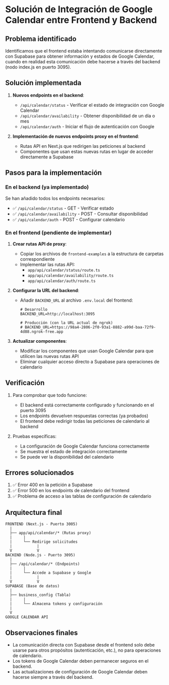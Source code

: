 # Solución de Integración de Google Calendar entre Frontend y Backend

## Problema identificado

Identificamos que el frontend estaba intentando comunicarse directamente con Supabase para obtener información y estados de Google Calendar, cuando en realidad esta comunicación debe hacerse a través del backend (nodo index.js en puerto 3095).

## Solución implementada

1. **Nuevos endpoints en el backend**: 
   - `/api/calendar/status` - Verificar el estado de integración con Google Calendar
   - `/api/calendar/availability` - Obtener disponibilidad de un día o mes
   - `/api/calendar/auth` - Iniciar el flujo de autenticación con Google

2. **Implementación de nuevos endpoints proxy en el frontend**:
   - Rutas API en Next.js que redirigen las peticiones al backend
   - Componentes que usan estas nuevas rutas en lugar de acceder directamente a Supabase

## Pasos para la implementación

### En el backend (ya implementado)

Se han añadido todos los endpoints necesarios:
- ✅ `/api/calendar/status` - GET - Verificar estado
- ✅ `/api/calendar/availability` - POST - Consultar disponibilidad
- ✅ `/api/calendar/auth` - POST - Configurar calendario

### En el frontend (pendiente de implementar)

1. **Crear rutas API de proxy**:
   - Copiar los archivos de `frontend-examples` a la estructura de carpetas correspondiente
   - Implementar las rutas API:
     - `app/api/calendar/status/route.ts`
     - `app/api/calendar/availability/route.ts`
     - `app/api/calendar/auth/route.ts`

2. **Configurar la URL del backend**:
   - Añadir `BACKEND_URL` al archivo `.env.local` del frontend:
     ```
     # Desarrollo
     BACKEND_URL=http://localhost:3095
     
     # Producción (con la URL actual de ngrok)
     # BACKEND_URL=https://98a4-2806-2f0-93a1-8882-a99d-baa-72f9-4d88.ngrok-free.app
     ```

3. **Actualizar componentes**:
   - Modificar los componentes que usan Google Calendar para que utilicen las nuevas rutas API
   - Eliminar cualquier acceso directo a Supabase para operaciones de calendario

## Verificación

1. Para comprobar que todo funcione:
   - El backend está correctamente configurado y funcionando en el puerto 3095
   - Los endpoints devuelven respuestas correctas (ya probados)
   - El frontend debe redirigir todas las peticiones de calendario al backend

2. Pruebas específicas:
   - La configuración de Google Calendar funciona correctamente
   - Se muestra el estado de integración correctamente
   - Se puede ver la disponibilidad del calendario

## Errores solucionados

1. ✅ Error 400 en la petición a Supabase
2. ✅ Error 500 en los endpoints de calendario del frontend
3. ✅ Problema de acceso a las tablas de configuración de calendario

## Arquitectura final

```
FRONTEND (Next.js - Puerto 3005)
  |
  ├── app/api/calendar/* (Rutas proxy)
  |     |
  |     └── Redirige solicitudes
  |           |
  V           V
BACKEND (Node.js - Puerto 3095)
  |
  ├── /api/calendar/* (Endpoints)
  |     |
  |     └── Accede a Supabase y Google
  |           |
  V           V
SUPABASE (Base de datos)
  |
  ├── business_config (Tabla)
  |     |
  |     └── Almacena tokens y configuración
  |
  V
GOOGLE CALENDAR API
```

## Observaciones finales

- La comunicación directa con Supabase desde el frontend solo debe usarse para otros propósitos (autenticación, etc.), no para operaciones de calendario.
- Los tokens de Google Calendar deben permanecer seguros en el backend.
- Las actualizaciones de configuración de Google Calendar deben hacerse siempre a través del backend. 